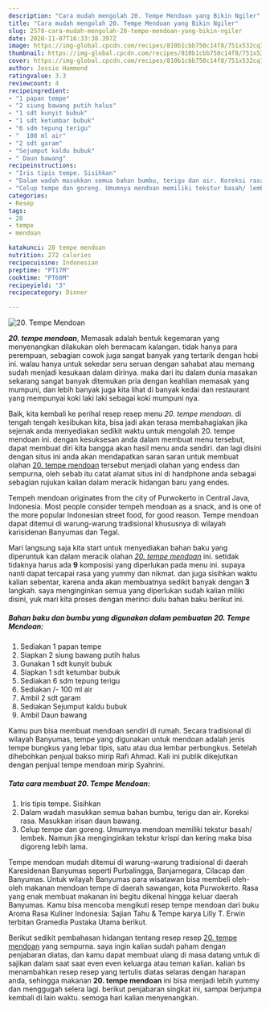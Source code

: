 ```yaml
---
description: "Cara mudah mengolah 20. Tempe Mendoan yang Bikin Ngiler"
title: "Cara mudah mengolah 20. Tempe Mendoan yang Bikin Ngiler"
slug: 2578-cara-mudah-mengolah-20-tempe-mendoan-yang-bikin-ngiler
date: 2020-11-07T16:33:38.397Z
image: https://img-global.cpcdn.com/recipes/810b1cbb750c14f8/751x532cq70/20-tempe-mendoan-foto-resep-utama.jpg
thumbnail: https://img-global.cpcdn.com/recipes/810b1cbb750c14f8/751x532cq70/20-tempe-mendoan-foto-resep-utama.jpg
cover: https://img-global.cpcdn.com/recipes/810b1cbb750c14f8/751x532cq70/20-tempe-mendoan-foto-resep-utama.jpg
author: Jessie Hammond
ratingvalue: 3.3
reviewcount: 4
recipeingredient:
- "1 papan tempe"
- "2 siung bawang putih halus"
- "1 sdt kunyit bubuk"
- "1 sdt ketumbar bubuk"
- "6 sdm tepung terigu"
- "  100 ml air"
- "2 sdt garam"
- "Sejumput kaldu bubuk"
- " Daun bawang"
recipeinstructions:
- "Iris tipis tempe. Sisihkan"
- "Dalam wadah masukkan semua bahan bumbu, terigu dan air. Koreksi rasa. Masukkan irisan daun bawang."
- "Celup tempe dan goreng. Umumnya mendoan memiliki tekstur basah/ lembek. Namun jika menginginkan tekstur krispi dan kering maka bisa digoreng lebih lama."
categories:
- Resep
tags:
- 20
- tempe
- mendoan

katakunci: 20 tempe mendoan 
nutrition: 272 calories
recipecuisine: Indonesian
preptime: "PT17M"
cooktime: "PT60M"
recipeyield: "3"
recipecategory: Dinner

---
```



![20. Tempe Mendoan](https://img-global.cpcdn.com/recipes/810b1cbb750c14f8/751x532cq70/20-tempe-mendoan-foto-resep-utama.jpg)

<b><i>20. tempe mendoan</i></b>, Memasak adalah bentuk kegemaran yang menyenangkan dilakukan oleh bermacam kalangan. tidak hanya para perempuan, sebagian cowok juga sangat banyak yang tertarik dengan hobi ini. walau hanya untuk sekedar seru seruan dengan sahabat atau memang sudah menjadi kesukaan dalam dirinya. maka dari itu dalam dunia masakan sekarang sangat banyak ditemukan pria dengan keahlian memasak yang mumpuni, dan lebih banyak juga kita lihat di banyak kedai dan restaurant yang mempunyai koki laki laki sebagai koki mumpuni nya.

Baik, kita kembali ke perihal resep resep menu <i>20. tempe mendoan</i>. di tengah tengah kesibukan kita, bisa jadi akan terasa membahagiakan jika sejenak anda menyediakan sedikit waktu untuk mengolah 20. tempe mendoan ini. dengan kesuksesan anda dalam membuat menu tersebut, dapat membuat diri kita bangga akan hasil menu anda sendiri. dan lagi disini dengan situs ini anda akan mendapatkan saran saran untuk membuat olahan <u>20. tempe mendoan</u> tersebut menjadi olahan yang endess dan sempurna, oleh sebab itu catat alamat situs ini di handphone anda sebagai sebagian rujukan kalian dalam meracik hidangan baru yang endes.

Tempeh mendoan originates from the city of Purwokerto in Central Java, Indonesia. Most people consider tempeh mendoan as a snack, and is one of the more popular Indonesian street food, for good reason. Tempe mendoan dapat ditemui di warung-warung tradisional khususnya di wilayah karisidenan Banyumas dan Tegal.


Mari langsung saja kita start untuk menyediakan bahan baku yang diperuntuk kan dalam meracik olahan <u><i>20. tempe mendoan</i></u> ini. setidak tidaknya harus ada <b>9</b> komposisi yang diperlukan pada menu ini. supaya nanti dapat tercapai rasa yang yummy dan nikmat. dan juga sisihkan waktu kalian sebentar, karena anda akan membuatnya sedikit banyak dengan <b>3</b> langkah. saya menginginkan semua yang diperlukan sudah kalian miliki disini, yuk mari kita proses dengan merinci dulu bahan baku berikut ini.

<!--inarticleads1-->

##### Bahan baku dan bumbu yang digunakan dalam pembuatan 20. Tempe Mendoan:

1. Sediakan 1 papan tempe
1. Siapkan 2 siung bawang putih halus
1. Gunakan 1 sdt kunyit bubuk
1. Siapkan 1 sdt ketumbar bubuk
1. Sediakan 6 sdm tepung terigu
1. Sediakan  /- 100 ml air
1. Ambil 2 sdt garam
1. Sediakan Sejumput kaldu bubuk
1. Ambil  Daun bawang


Kamu pun bisa membuat mendoan sendiri di rumah. Secara tradisional di wilayah Banyumas, tempe yang digunakan untuk mendoan adalah jenis tempe bungkus yang lebar tipis, satu atau dua lembar perbungkus. Setelah dihebohkan penjual bakso mirip Rafi Ahmad. Kali ini publik dikejutkan dengan penjual tempe mendoan mirip Syahrini. 

<!--inarticleads2-->

##### Tata cara membuat 20. Tempe Mendoan:

1. Iris tipis tempe. Sisihkan
1. Dalam wadah masukkan semua bahan bumbu, terigu dan air. Koreksi rasa. Masukkan irisan daun bawang.
1. Celup tempe dan goreng. Umumnya mendoan memiliki tekstur basah/ lembek. Namun jika menginginkan tekstur krispi dan kering maka bisa digoreng lebih lama.


Tempe mendoan mudah ditemui di warung-warung tradisional di daerah Karesidenan Banyumas seperti Purbalingga, Banjarnegara, Cilacap dan Banyumas. Untuk wilayah Banyumas para wisatawan bisa membeli oleh-oleh makanan mendoan tempe di daerah sawangan, kota Purwokerto. Rasa yang enak membuat makanan ini begitu dikenal hingga keluar daerah Banyumas. Kamu bisa mencoba mengikuti resep tempe mendoan dari buku Aroma Rasa Kuliner Indonesia: Sajian Tahu &amp; Tempe karya Lilly T. Erwin terbitan Gramedia Pustaka Utama berikut. 

Berikut sedikit pembahasan hidangan tentang resep resep <u>20. tempe mendoan</u> yang sempurna. saya ingin kalian sudah paham dengan penjabaran diatas, dan kamu dapat membuat ulang di masa datang untuk di sajikan dalam saat saat even even keluarga atau teman kalian. kalian bs menambahkan resep resep yang tertulis diatas selaras dengan harapan anda, sehingga makanan <b>20. tempe mendoan</b> ini bisa menjadi lebih yummy dan menggugah selera lagi. berikut penjabaran singkat ini, sampai berjumpa kembali di lain waktu. semoga hari kalian menyenangkan.
